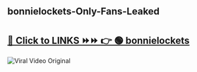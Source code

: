 
 ## bonnielockets-Only-Fans-Leaked

# <h2><a href="https://clipsfans.com/bonnielockets&ref=git">🔗 Click to LINKS ⏩⏩ 👉 🟢 bonnielockets </a></h2>

<a href="https://clipsfans.com/bonnielockets&ref=git" rel="nofollow" data-target="animated-image.originalLink"><img src="https://i.ibb.co.com/xMMVF88/686577567.gif" alt="Viral Video Original" style="max-width: 100%; display: inline-block;" data-target="animated-image.originalImage"></a>
